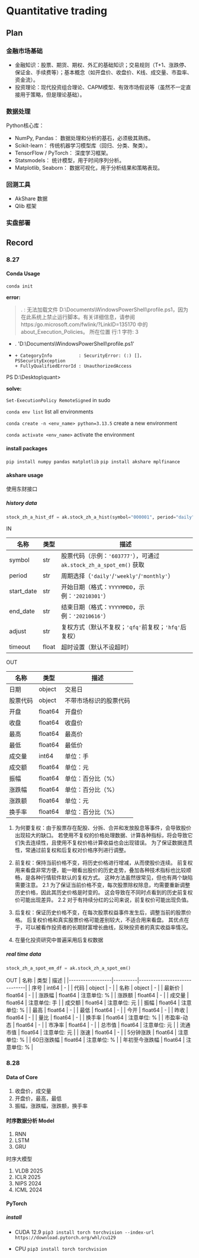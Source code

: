 # Quantitative trading

## Plan

### 金融市场基础
- 金融知识：股票、期货、期权、外汇的基础知识；交易规则（T+1、涨跌停、保证金、手续费等）；基本概念（如开盘价、收盘价、K线、成交量、市盈率、资金流）。
- 投资理论：现代投资组合理论、CAPM模型、有效市场假说等（虽然不一定直接用于策略，但是理论基础）。

### 数据处理

Python核心库：

- NumPy, Pandas： 数据处理和分析的基石，必须极其熟练。
- Scikit-learn： 传统机器学习模型库（回归、分类、聚类）。
- TensorFlow / PyTorch： 深度学习框架。
- Statsmodels： 统计模型，用于时间序列分析。
- Matplotlib, Seaborn： 数据可视化，用于分析结果和策略表现。

### 回测工具

- AkShare 数据
- Qlib 框架

### 实盘部署

## Record

### 8.27

#### Conda Usage

`conda init`

**error:**

> . : 无法加载文件 D:\Documents\WindowsPowerShell\profile.ps1，因为在此系统上禁止运行脚本。有关详细信息，请参阅 https:/go.microsoft.com/fwlink/?LinkID=135170 中的 
about_Execution_Policies。
所在位置 行:1 字符: 3
+ . 'D:\Documents\WindowsPowerShell\profile.ps1'
+   ~~~~~~~~~~~~~~~~~~~~~~~~~~~~~~~~~~~~~~~~~~~~
    + CategoryInfo          : SecurityError: (:) []，PSSecurityException
    + FullyQualifiedErrorId : UnauthorizedAccess
PS D:\Desktop\quant> 

**solve:**

`Set-ExecutionPolicy RemoteSigned` in sudo

`conda env list` list all environments

`conda create -n <env_name> python=3.13.5` create a new environment

`conda activate <env_name>` activate the environment

#### install packages

`pip install numpy pandas matplotlib`
`pip install akshare mplfinance`

#### akshare usage

使用东财接口

##### history data

```python
stock_zh_a_hist_df = ak.stock_zh_a_hist(symbol="000001", period="daily", start_date="20170301", end_date='20240528', adjust="")
```

IN

| 名称       | 类型   | 描述                                                                 |
|------------|--------|----------------------------------------------------------------------|
| symbol     | str    | 股票代码（示例：`'603777'`），可通过 `ak.stock_zh_a_spot_em()` 获取    |
| period     | str    | 周期选择（`'daily'`/`'weekly'`/`'monthly'`）                           |
| start_date | str    | 开始日期（格式：`YYYYMMDD`，示例：`'20210301'`）                      |
| end_date   | str    | 结束日期（格式：`YYYYMMDD`，示例：`'20210616'`）                      |
| adjust     | str    | 复权方式（默认不复权；`'qfq'`前复权；`'hfq'`后复权）                   |
| timeout    | float  | 超时设置（默认不设超时）                                             |

OUT

| 名称       | 类型     | 描述                                       |
|------------|----------|--------------------------------------------|
| 日期       | object   | 交易日                                     |
| 股票代码   | object   | 不带市场标识的股票代码                     |
| 开盘       | float64  | 开盘价                                     |
| 收盘       | float64  | 收盘价                                     |
| 最高       | float64  | 最高价                                     |
| 最低       | float64  | 最低价                                     |
| 成交量     | int64    | 单位：手                                   |
| 成交额     | float64  | 单位：元                                   |
| 振幅       | float64  | 单位：百分比（%）                          |
| 涨跌幅     | float64  | 单位：百分比（%）                          |
| 涨跌额     | float64  | 单位：元                                   |
| 换手率     | float64  | 单位：百分比（%）                          |


1. 为何要复权：由于股票存在配股、分拆、合并和发放股息等事件，会导致股价出现较大的缺口。 若使用不复权的价格处理数据、计算各种指标，将会导致它们失去连续性，且使用不复权价格计算收益也会出现错误。 为了保证数据连贯性，常通过前复权和后复权对价格序列进行调整。

2. 前复权：保持当前价格不变，将历史价格进行增减，从而使股价连续。 前复权用来看盘非常方便，能一眼看出股价的历史走势，叠加各种技术指标也比较顺畅，是各种行情软件默认的复权方式。 这种方法虽然很常见，但也有两个缺陷需要注意。
    2.1 为了保证当前价格不变，每次股票除权除息，均需要重新调整历史价格，因此其历史价格是时变的。 这会导致在不同时点看到的历史前复权价可能出现差异。
    2.2 对于有持续分红的公司来说，前复权价可能出现负值。

3. 后复权：保证历史价格不变，在每次股票权益事件发生后，调整当前的股票价格。 后复权价格和真实股票价格可能差别较大，不适合用来看盘。 其优点在于，可以被看作投资者的长期财富增长曲线，反映投资者的真实收益率情况。

4. 在量化投资研究中普遍采用后复权数据

##### real time data

```python
stock_zh_a_spot_em_df = ak.stock_zh_a_spot_em()
```

OUT
| 名称             | 类型     | 描述                         |
|------------------|----------|------------------------------|
| 序号             | int64    | -                            |
| 代码             | object   | -                            |
| 名称             | object   | -                            |
| 最新价           | float64  | -                            |
| 涨跌幅           | float64  | 注意单位: %                  |
| 涨跌额           | float64  | -                            |
| 成交量           | float64  | 注意单位: 手                 |
| 成交额           | float64  | 注意单位: 元                 |
| 振幅             | float64  | 注意单位: %                  |
| 最高             | float64  | -                            |
| 最低             | float64  | -                            |
| 今开             | float64  | -                            |
| 昨收             | float64  | -                            |
| 量比             | float64  | -                            |
| 换手率           | float64  | 注意单位: %                  |
| 市盈率-动态      | float64  | -                            |
| 市净率           | float64  | -                            |
| 总市值           | float64  | 注意单位: 元                 |
| 流通市值         | float64  | 注意单位: 元                 |
| 涨速             | float64  | -                            |
| 5分钟涨跌        | float64  | 注意单位: %                  |
| 60日涨跌幅       | float64  | 注意单位: %                  |
| 年初至今涨跌幅   | float64  | 注意单位: %                  |


### 8.28

#### Data of Core

1. 收盘价，成交量
2. 开盘价，最高，最低
3. 振幅，涨跌幅，涨跌额，换手率

#### 时序数据分析 Model

1. RNN
2. LSTM
3. GRU
   
时序大模型
1. VLDB 2025
2. ICLR 2025
3. NIPS 2024
4. ICML 2024

#### PyTorch

##### install 

- CUDA 12.9
`pip3 install torch torchvision --index-url https://download.pytorch.org/whl/cu129`

- CPU
`pip3 install torch torchvision`